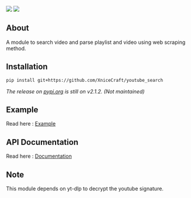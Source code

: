 ![](https://badgen.net/static/youtube-search/3.1.0-beta.1/blue)
![](https://img.shields.io/badge/Python-3.8%20%7C%203.9%20%7C%203.10-blue)

## About

A module to search video and parse playlist and video using web scraping method.

## Installation
```bash
pip install git+https://github.com/XniceCraft/youtube_search
```
_The release on <a href="https://pypi.org/project/youtube-search/">pypi.org</a> is still on v2.1.2. (Not maintained)_

## Example
Read here : <a href="example.md">Example</a>

## API Documentation
Read here : <a href="https://xnicecraft.github.io/youtube_search/youtube_search.html">Documentation</a>

## Note
This module depends on yt-dlp to decrypt the youtube signature.
